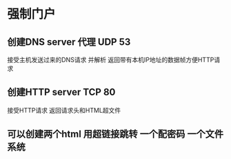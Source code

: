 # 强制门户

## 创建DNS server  代理  UDP  53

接受主机发送过来的DNS请求   并解析
返回带有本机IP地址的数据帧方便HTTP请求

## 创建HTTP  server  TCP  80

接受HTTP请求   返回请求头和HTML超文件

##  可以创建两个html   用超链接跳转  一个配密码  一个文件系统